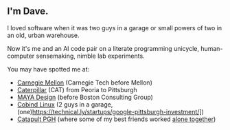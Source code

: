 ## I'm Dave.

I loved software when it was two guys in a garage or small powers of two in an old, urban warehouse.

Now it's me and an AI code pair on a literate programming unicycle, human-computer sensemaking, nimble lab experiments.

You may have spotted me at:

* [Carnegie Mellon](https://en.wikipedia.org/wiki/Carnegie_Mellon_University#:~:text=three%20programs%20ranked%20first%3A%20Artificial%20Intelligence%2C%20Programming%20Languages%2C%20and%20Information%20and%20Technology%20Management.%20In%20particular%2C%20the%20CMU%20School%20of%20Computer%20Science%20has%20been%20consistently%20ranked%20the%20best%20in%20the%20nation%2C%20tied%20with%20MIT%2C%20Stanford%2C%20and%20UC%20Berkeley.%20%5B59%5D) (Carnegie Tech before Mellon)
* [Caterpillar](https://www.cmu.edu/regional-impact/assets/docs/nrec-report.pdf) (CAT) from Peoria to Pittsburgh
* [MAYA Design](https://www.gbbn.com/work/maya-design-headquarters/) (before Boston Consulting Group)
* [Cobind Linux](https://rubenerd.com/p1191/) (2 guys in a garage, (one)https://technical.ly/startups/google-pittsburgh-investment/])
* [Catapult PGH](http://catapultpgh.org/) (where some of my best friends worked [alone together](https://www.sherryturkle.com/alone-together))
